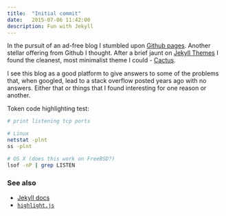 ```yaml
---
title:  "Initial commit"
date:   2015-07-06 11:42:00
description: Fun with Jekyll
---
```


In the pursuit of an ad-free blog I stumbled upon [Github pages](https://pages.github.com/). Another stellar offering from Github I thought. After a brief jaunt on [Jekyll Themes](http://jekyllthemes.org) I found the cleanest, most minimalist theme I could - [Cactus](https://github.com/koenbok/Cactus).

I see this blog as a good platform to give answers to some of the problems that, when googled, lead to a stack overflow posted years ago with no answers. Either that or things that I found interesting for one reason or another.

Token code highlighting test:

~~~bash
# print listening tcp ports

# Linux
netstat -plnt
ss -plnt

# OS X (does this work on FreeBSD?)
lsof -nP | grep LISTEN
~~~

### See also
* [Jekyll docs](http://jekyllrb.com)
* [`highlight.js`](https://highlightjs.org/)
